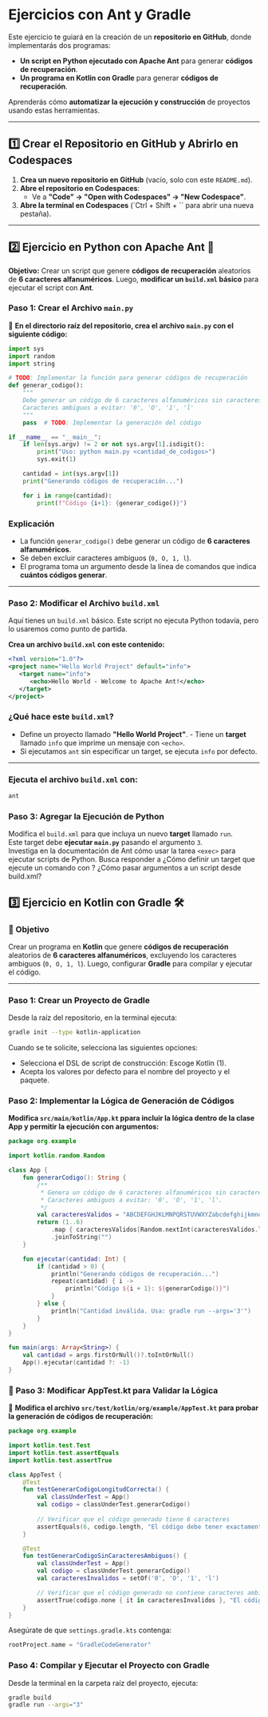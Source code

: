 # Ejercicios con Ant y Gradle

Este ejercicio te guiará en la creación de un **repositorio en GitHub**, donde implementarás dos programas:
- **Un script en Python ejecutado con Apache Ant** para generar **códigos de recuperación**.
- **Un programa en Kotlin con Gradle** para generar **códigos de recuperación**.

Aprenderás cómo **automatizar la ejecución y construcción** de proyectos usando estas herramientas.

---

## 1️⃣ Crear el Repositorio en GitHub y Abrirlo en Codespaces

1. **Crea un nuevo repositorio en GitHub** (vacío, solo con este `README.md`).
2. **Abre el repositorio en Codespaces**:
   - Ve a **"Code" → "Open with Codespaces" → "New Codespace"**.
3. **Abre la terminal en Codespaces** (`Ctrl + Shift + \`` para abrir una nueva pestaña).

---

## 2️⃣ Ejercicio en Python con Apache Ant 🐍

**Objetivo:** Crear un script que genere **códigos de recuperación** aleatorios de **6 caracteres alfanuméricos**. Luego, **modificar un `build.xml` básico** para ejecutar el script con **Ant**.

### Paso 1: Crear el Archivo `main.py`

📌 **En el directorio raíz del repositorio, crea el archivo `main.py` con el siguiente código:**  

```python
import sys
import random
import string

# TODO: Implementar la función para generar códigos de recuperación
def generar_codigo():
    """
    Debe generar un código de 6 caracteres alfanuméricos sin caracteres ambiguos.
    Caracteres ambiguos a evitar: '0', 'O', '1', 'l'
    """
    pass  # TODO: Implementar la generación del código

if __name__ == "__main__":
    if len(sys.argv) != 2 or not sys.argv[1].isdigit():
        print("Uso: python main.py <cantidad_de_codigos>")
        sys.exit(1)

    cantidad = int(sys.argv[1])
    print("Generando códigos de recuperación...")

    for i in range(cantidad):
        print(f"Código {i+1}: {generar_codigo()}")

```
### Explicación

- La función `generar_codigo()` debe generar un código de **6 caracteres alfanuméricos**.  
- Se deben excluir caracteres ambiguos (`0, O, 1, l`).  
- El programa toma un argumento desde la línea de comandos que indica **cuántos códigos generar**.  

---

### Paso 2: Modificar el Archivo `build.xml`

Aquí tienes un `build.xml` básico. Este script no ejecuta Python todavía, pero lo usaremos como punto de partida.  

**Crea un archivo `build.xml` con este contenido:**

```xml
<?xml version="1.0"?>
<project name="Hello World Project" default="info">
   <target name="info">
      <echo>Hello World - Welcome to Apache Ant!</echo>
   </target>
</project>
```
### ¿Qué hace este `build.xml`?

- Define un proyecto llamado **"Hello World Project"**.  - Tiene un **target** llamado `info` que imprime un mensaje con `<echo>`.  
- Si ejecutamos `ant` sin especificar un target, se ejecuta `info` por defecto.  

---

### Ejecuta el archivo `build.xml` con:

```bash
ant
```
### Paso 3: Agregar la Ejecución de Python


Modifica el `build.xml` para que incluya un nuevo **target** llamado `run`.  
Este target debe **ejecutar `main.py`** pasando el argumento `3`.  
Investiga en la documentación de Ant cómo usar la tarea `<exec>` para ejecutar scripts de Python.  Busca responder a ¿Cómo definir un target que ejecute un comando con <exec>? ¿Cómo pasar argumentos a un script desde build.xml?


## 3️⃣ Ejercicio en Kotlin con Gradle 🛠️

### 📌 Objetivo

Crear un programa en **Kotlin** que genere **códigos de recuperación** aleatorios de **6 caracteres alfanuméricos**, excluyendo los caracteres ambiguos (`0, O, 1, l`). Luego, configurar **Gradle** para compilar y ejecutar el código.

---

### Paso 1: Crear un Proyecto de Gradle

Desde la raíz del repositorio, en la terminal ejecuta:

```bash
gradle init --type kotlin-application
```

Cuando se te solicite, selecciona las siguientes opciones:

- Selecciona el DSL de script de construcción: Escoge Kotlin (1).
- Acepta los valores por defecto para el nombre del proyecto y el paquete.

### Paso 2: Implementar la Lógica de Generación de Códigos

 **Modifica `src/main/kotlin/App.kt` ppara incluir la lógica dentro de la clase App y permitir la ejecución con argumentos:**

```kotlin
package org.example

import kotlin.random.Random

class App {
    fun generarCodigo(): String {
        /**
         * Genera un código de 6 caracteres alfanuméricos sin caracteres ambiguos.
         * Caracteres ambiguos a evitar: '0', 'O', '1', 'l'.
         */
        val caracteresValidos = "ABCDEFGHJKLMNPQRSTUVWXYZabcdefghijkmnopqrstuvwxyz23456789"
        return (1..6)
            .map { caracteresValidos[Random.nextInt(caracteresValidos.length)] }
            .joinToString("")
    }

    fun ejecutar(cantidad: Int) {
        if (cantidad > 0) {
            println("Generando códigos de recuperación...")
            repeat(cantidad) { i ->
                println("Código ${i + 1}: ${generarCodigo()}")
            }
        } else {
            println("Cantidad inválida. Usa: gradle run --args='3'")
        }
    }
}

fun main(args: Array<String>) {
    val cantidad = args.firstOrNull()?.toIntOrNull()
    App().ejecutar(cantidad ?: -1)
}

```

### 📝 Paso 3: Modificar AppTest.kt para Validar la Lógica

📌 **Modifica el archivo `src/test/kotlin/org/example/AppTest.kt` para probar la generación de códigos de recuperación:**  

```kotlin
package org.example

import kotlin.test.Test
import kotlin.test.assertEquals
import kotlin.test.assertTrue

class AppTest {
    @Test
    fun testGenerarCodigoLongitudCorrecta() {
        val classUnderTest = App()
        val codigo = classUnderTest.generarCodigo()
        
        // Verificar que el código generado tiene 6 caracteres
        assertEquals(6, codigo.length, "El código debe tener exactamente 6 caracteres")
    }

    @Test
    fun testGenerarCodigoSinCaracteresAmbiguos() {
        val classUnderTest = App()
        val codigo = classUnderTest.generarCodigo()
        val caracteresInvalidos = setOf('0', 'O', '1', 'l')

        // Verificar que el código generado no contiene caracteres ambiguos
        assertTrue(codigo.none { it in caracteresInvalidos }, "El código no debe contener caracteres ambiguos")
    }
}

```
Asegúrate de que `settings.gradle.kts` contenga:

```kotlin
rootProject.name = "GradleCodeGenerator"
```

### Paso 4: Compilar y Ejecutar el Proyecto con Gradle
Desde la terminal en la carpeta raíz del proyecto, ejecuta:

```bash
gradle build
gradle run --args="3"
````
